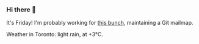 ### Hi there :wave:

It's Friday! I'm probably working for [this bunch](https://github.com/kohofinancial), maintaining a Git mailmap.

Weather in Toronto: light rain, at +3°C.
